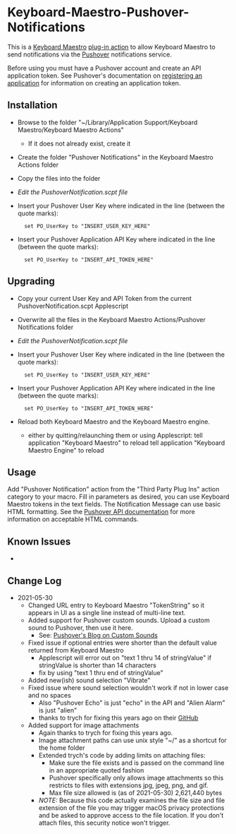 # Keyboard-Maestro-Pushover-Notifications

This is a [Keyboard Maestro](http://www.keyboardmaestro.com) [plug-in action](https://wiki.keyboardmaestro.com/manual/Plug_In_Actions)
to allow Keyboard Maestro to send notifications via the [Pushover](https://pushover.net)
notifications service.

Before using you must have a Pushover account and create an API application token. See
Pushover's documentation on [registering an application](https://pushover.net/api#registration) for
information on creating an application token.

## Installation
- Browse to the folder "~/Library/Application Support/Keyboard Maestro/Keyboard Maestro Actions"
	- If it does not already exist, create it
- Create the folder "Pushover Notifications" in the Keyboard Maestro Actions folder
- Copy the files into the folder
- _Edit the PushoverNotification.scpt file_
- Insert your Pushover User Key where indicated in the line (between the quote marks):

        set PO_UserKey to "INSERT_USER_KEY_HERE"

- Insert your Pushover Application API Key where indicated in the line (between the quote marks):

        set PO_UserKey to "INSERT_API_TOKEN_HERE"

## Upgrading
- Copy your current User Key and API Token from the current PushoverNotification.scpt Applescript
- Overwrite all the files in the Keyboard Maestro Actions/Pushover Notifications folder
- _Edit the PushoverNotification.scpt file_
- Insert your Pushover User Key where indicated in the line (between the quote marks):

        set PO_UserKey to "INSERT_USER_KEY_HERE"

- Insert your Pushover Application API Key where indicated in the line (between the quote marks):

        set PO_UserKey to "INSERT_API_TOKEN_HERE"

- Reload both Keyboard Maestro and the Keyboard Maestro engine.
	- either by quitting/relaunching them or using Applescript:
        tell application "Keyboard Maestro" to reload
        tell application "Keyboard Maestro Engine" to reload

## Usage
Add "Pushover Notification" action from the "Third Party Plug Ins" action category to your macro.
Fill in parameters as desired, you can use Keyboard Maestro tokens in the text fields.
The Notification Message can use basic HTML formatting. See the [Pushover API documentation](https://pushover.net/api)
for more information on acceptable HTML commands.

## Known Issues
- 

## Change Log
- 2021-05-30
	- Changed URL entry to Keyboard Maestro "TokenString" so it appears in UI as a single line instead of multi-line text.
	- Added support for Pushover custom sounds. Upload a custom sound to Pushover, then use it here.
		- See: [Pushover's Blog on Custom Sounds](https://blog.pushover.net/posts/2021/3/custom-sounds)
	- Fixed issue if optional entries were shorter than the default value returned from Keyboard Maestro
		- Applescript will error out on "text 1 thru 14 of stringValue" if stringValue is shorter than 14 characters
		- fix by using "text 1 thru end of stringValue"
	- Added new(ish) sound selection "Vibrate"
	- Fixed issue where sound selection wouldn't work if not in lower case and no spaces
		- Also "Pushover Echo" is just "echo" in the API and "Alien Alarm" is just "alien"
		- thanks to trych for fixing this years ago on their [GitHub](https://github.com/trych/Keyboard-Maestro-Pushover-Notifications)
	- Added support for image attachments
		- Again thanks to trych for fixing this years ago.
		- Image attachment paths can use unix style "~/" as a shortcut for the home folder
		- Extended trych's code by adding limits on attaching files:
			- Make sure the file exists and is passed on the command line in an appropriate quoted fashion
			- Pushover specifically only allows image attachments so this restricts to files with extensions jpg, jpeg, png, and gif.
			- Max file size allowed is (as of 2021-05-30) 2,621,440 bytes
		- _NOTE:_ Because this code actually examines the file size and file extension of the file you may trigger macOS privacy protections
		  and be asked to approve access to the file location. If you don't attach files, this security notice won't trigger.
